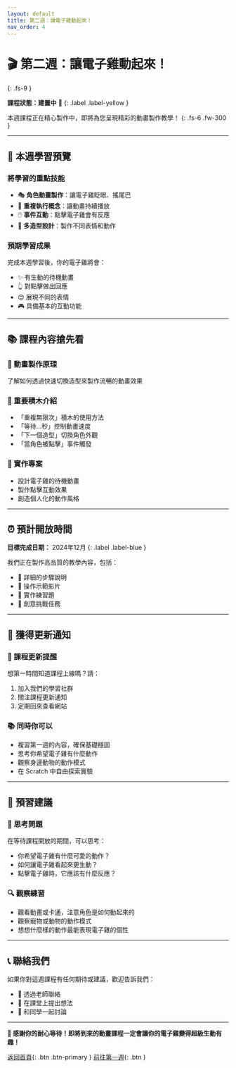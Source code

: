 ```yaml
---
layout: default
title: 第二週：讓電子雞動起來！
nav_order: 4
---
```


# 🎬 第二週：讓電子雞動起來！
{: .fs-9 }

**課程狀態：建置中** 🚧
{: .label .label-yellow }

本週課程正在精心製作中，即將為您呈現精彩的動畫製作教學！
{: .fs-6 .fw-300 }

---

## 🎯 本週學習預覽

### 將學習的重點技能
- 🎭 **角色動畫製作**：讓電子雞眨眼、搖尾巴
- 🔄 **重複執行概念**：讓動畫持續播放
- 🖱️ **事件互動**：點擊電子雞會有反應
- 🎨 **多造型設計**：製作不同表情和動作

### 預期學習成果
完成本週學習後，你的電子雞將會：
- ✨ 有生動的待機動畫
- 👆 對點擊做出回應  
- 😊 展現不同的表情
- 🎮 具備基本的互動功能

---

## 📚 課程內容搶先看

### 🎨 動畫製作原理
了解如何透過快速切換造型來製作流暢的動畫效果

### 🧩 重要積木介紹
- 「重複無限次」積木的使用方法
- 「等待...秒」控制動畫速度
- 「下一個造型」切換角色外觀
- 「當角色被點擊」事件觸發

### 🎯 實作專案
- 設計電子雞的待機動畫
- 製作點擊互動效果
- 創造個人化的動作風格

---

## ⏰ 預計開放時間

**目標完成日期：** 2024年12月
{: .label .label-blue }

我們正在製作高品質的教學內容，包括：
- 📖 詳細的步驟說明
- 🎥 操作示範影片
- 📝 實作練習題
- 🎨 創意挑戰任務

---

## 🔔 獲得更新通知

### 📧 課程更新提醒
想第一時間知道課程上線嗎？請：
1. 加入我們的學習社群
2. 關注課程更新通知
3. 定期回來查看網站

### 📚 同時你可以
- 複習第一週的內容，確保基礎穩固
- 思考你希望電子雞有什麼動作
- 觀察身邊動物的動作模式
- 在 Scratch 中自由探索實驗

---

## 🤔 預習建議

### 💭 思考問題
在等待課程開放的期間，可以思考：
- 你希望電子雞有什麼可愛的動作？
- 如何讓電子雞看起來更生動？
- 點擊電子雞時，它應該有什麼反應？

### 🔍 觀察練習
- 觀看動畫或卡通，注意角色是如何動起來的
- 觀察寵物或動物的動作模式
- 想想什麼樣的動作最能表現電子雞的個性

---

## 📞 聯絡我們

如果你對這週課程有任何期待或建議，歡迎告訴我們：
- 💌 透過老師聯絡
- 💬 在課堂上提出想法
- 🤝 和同學一起討論

---

**🎉 感謝你的耐心等待！即將到來的動畫課程一定會讓你的電子雞變得超級生動有趣！**

[返回首頁](../index.html){: .btn .btn-primary } [前往第一週](../week1/){: .btn }